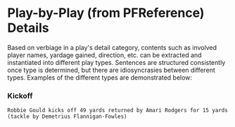 # Play-by-Play  (from PFReference) Details

Based on verbiage in a play's detail category, contents such as involved player names, yardage gained, direction, etc. can be extracted and instantiated into different play types. Sentences are structured consistently once type is determined, but there are idiosyncrasies between different types. Examples of the different types are demonstrated below:

### Kickoff

```
Robbie Gould kicks off 49 yards returned by Amari Rodgers for 15 yards (tackle by Demetrius Flannigan-Fowles)
```
